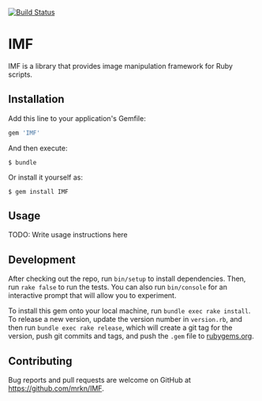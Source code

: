 [![Build Status](https://travis-ci.org/mrkn/IMF.svg?branch=master)](https://travis-ci.org/mrkn/IMF)

# IMF

IMF is a library that provides image manipulation framework for Ruby scripts.

## Installation

Add this line to your application's Gemfile:

```ruby
gem 'IMF'
```

And then execute:

    $ bundle

Or install it yourself as:

    $ gem install IMF

## Usage

TODO: Write usage instructions here

## Development

After checking out the repo, run `bin/setup` to install dependencies. Then, run `rake false` to run the tests. You can also run `bin/console` for an interactive prompt that will allow you to experiment.

To install this gem onto your local machine, run `bundle exec rake install`. To release a new version, update the version number in `version.rb`, and then run `bundle exec rake release`, which will create a git tag for the version, push git commits and tags, and push the `.gem` file to [rubygems.org](https://rubygems.org).

## Contributing

Bug reports and pull requests are welcome on GitHub at https://github.com/mrkn/IMF.

